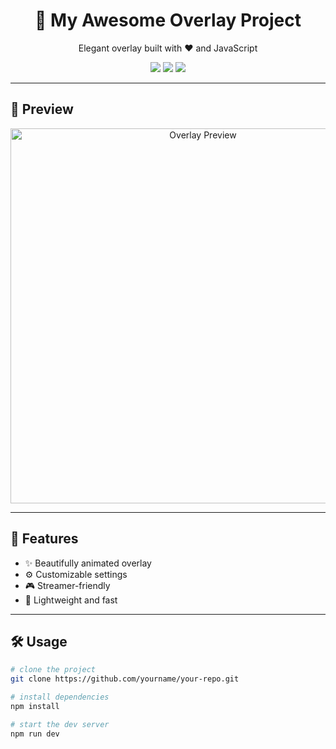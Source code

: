 <h1 align="center">🎨 My Awesome Overlay Project</h1>

<p align="center">
  Elegant overlay built with ❤️ and JavaScript
</p>

<p align="center">
  <img src="https://img.shields.io/github/stars/yourname/your-repo?style=flat-square" />
  <img src="https://img.shields.io/github/forks/yourname/your-repo?style=flat-square" />
  <img src="https://img.shields.io/github/license/yourname/your-repo?style=flat-square" />
</p>

---

## 📸 Preview

<p align="center">
  <img src="assets/preview.gif" width="600" alt="Overlay Preview" />
</p>

---

## 🚀 Features

- ✨ Beautifully animated overlay
- ⚙️ Customizable settings
- 🎮 Streamer-friendly
- 🧩 Lightweight and fast

---

## 🛠️ Usage

```bash
# clone the project
git clone https://github.com/yourname/your-repo.git

# install dependencies
npm install

# start the dev server
npm run dev
